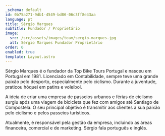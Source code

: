 ```yaml
---
_schema: default
id: 0b75a271-9db1-4549-bd86-06c3ff8e43aa
language: pt
title: Sérgio Marques
subTitle: Fundador / Proprietário
image:
  src: /src/assets/images/team/sergio-marques.jpg
  alt: Sérgio Marques Fundador Proprietário
order: 0
enabled: true
template: Layout.astro
---
```


Sérgio Marques é o fundador da Top Bike Tours Portugal e nasceu em Portugal
em 1981. Licenciado em Contabilidade, sempre teve uma grande paixão pelo
desporto, especialmente pelo ciclismo. Durante a juventude, praticou hóquei em
patins e voleibol.

A ideia de criar uma empresa de passeios urbanos e férias de ciclismo surgiu
após uma viagem de bicicleta que fez com amigos até Santiago de Compostela. O
seu principal objetivo é transmitir aos clientes a sua paixão pelo ciclismo e
pelos passeios turísticos.

Atualmente, é responsável pela gestão da empresa, incluindo as áreas financeira,
comercial e de marketing. Sérgio fala português e inglês.
